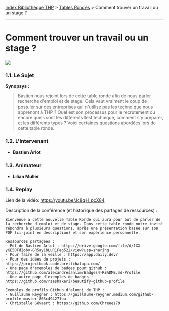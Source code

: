 [Index Bibliothèque THP](https://github.com/TheHackingProject/bibliotheque-THP/wiki) > [Tables Rondes](https://github.com/TheHackingProject/bibliotheque-THP/wiki/tables_rondes.md) > Comment trouver un travail ou un stage ?

___

# Comment trouver un travail ou un stage ?

![](https://picsum.photos/1024/400)


### 1.1. Le Sujet

**Synopsys :** 
> Bastien nous rejoint lors de cette table ronde afin de nous parler recherche d'emploi et de stage. Cela vaut vraiment le coup de postuler sur des entreprises qui n'utilise pas les techno que nous apprenont à THP ? Quel est son processus pour le recrutement ou encore quels sont les différents test technique, comment s'y préparer, et les différents types ? Voici certaines questions abordées lors de cette table ronde.

### 1.2. L'intervenant

- **Bastien Arlot**

### 1.3. Animateur

- **Lilian Muller**

### 1.4. Replay

Lien de la vidéo: https://youtu.be/Jc8qH_pcX84

Description de la conférence (et historique des partages de ressources) :

```
Bienvenue a cette nouvelle Table Ronde qui aura pour but de parler de la recherche d'emploi et de stage. Dans cette table ronde notre invité répondra à plusieurs questions, après une présentation basée sur son PDF (ci-joint en description) et son expérience personnelle.

Ressources partagées :
- Pdf de Bastien Arlot : https://drive.google.com/file/d/1XX-yKE5DFdIoby-GR5ay1bLuR1Feg522/view?usp=sharing
- Pour faire de la veille : https://app.daily.dev/
- Pour des idées de projets : https://projectbook.code.brettchalupa.com/
- Une page d'exemples de badges pour github : https://github.com/alexandresanlim/Badges4-README.md-Profile
- Une autre page d'exemples de badges : https://github.com/rzashakeri/beautify-github-profile

Exemples de profils Github d'alumni de THP :
- Guillaume Reygner : https://guillaume-reygner.medium.com/github-profile-master-803c494271ba
- Christelle Gévaert : https://github.com/Chreees79
```